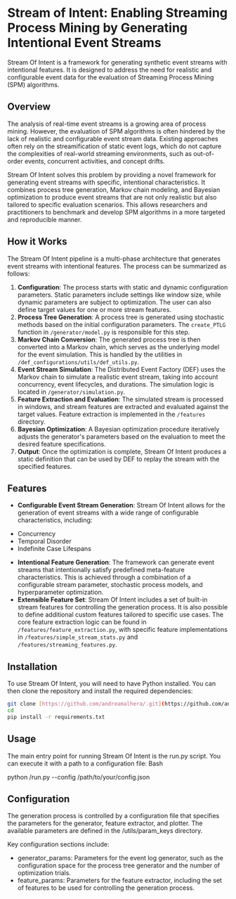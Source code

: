 #  Stream of Intent: Enabling Streaming Process Mining by Generating Intentional Event Streams 

Stream Of Intent is a framework for generating synthetic event streams with intentional features. It is designed to address the need for realistic and configurable event data for the evaluation of Streaming Process Mining (SPM) algorithms.

## Overview

The analysis of real-time event streams is a growing area of process mining. However, the evaluation of SPM algorithms is often hindered by the lack of realistic and configurable event stream data. Existing approaches often rely on the streamification of static event logs, which do not capture the complexities of real-world streaming environments, such as out-of-order events, concurrent activities, and concept drifts.

Stream Of Intent solves this problem by providing a novel framework for generating event streams with specific, intentional characteristics. It combines process tree generation, Markov chain modeling, and Bayesian optimization to produce event streams that are not only realistic but also tailored to specific evaluation scenarios. This allows researchers and practitioners to benchmark and develop SPM algorithms in a more targeted and reproducible manner.

## How it Works

The Stream Of Intent pipeline is a multi-phase architecture that generates event streams with intentional features. The process can be summarized as follows:

1.  **Configuration**: The process starts with static and dynamic configuration parameters. Static parameters include settings like window size, while dynamic parameters are subject to optimization. The user can also define target values for one or more stream features.
2.  **Process Tree Generation**: A process tree is generated using stochastic methods based on the initial configuration parameters. The `create_PTLG` function in `/generator/model.py` is responsible for this step.
3.  **Markov Chain Conversion**: The generated process tree is then converted into a Markov chain, which serves as the underlying model for the event simulation. This is handled by the utilities in `/def_configurations/utils/def_utils.py`.
4.  **Event Stream Simulation**: The Distributed Event Factory (DEF) uses the Markov chain to simulate a realistic event stream, taking into account concurrency, event lifecycles, and durations. The simulation logic is located in `/generator/simulation.py`.
5.  **Feature Extraction and Evaluation**: The simulated stream is processed in windows, and stream features are extracted and evaluated against the target values. Feature extraction is implemented in the `/features` directory.
6.  **Bayesian Optimization**: A Bayesian optimization procedure iteratively adjusts the generator's parameters based on the evaluation to meet the desired feature specifications.
7.  **Output**: Once the optimization is complete, Stream Of Intent produces a static definition that can be used by DEF to replay the stream with the specified features.

## Features

* **Configurable Event Stream Generation**: Stream Of Intent allows for the generation of event streams with a wide range of configurable characteristics, including:
- Concurrency 
- Temporal Disorder 
- Indefinite Case Lifespans
* **Intentional Feature Generation**: The framework can generate event streams that intentionally satisfy predefined meta-feature characteristics. This is achieved through a combination of a configurable stream parameter, stochastic process models, and hyperparameter optimization.
* **Extensible Feature Set**: Stream Of Intent includes a set of built-in stream features for controlling the generation process. It is also possible to define additional custom features tailored to specific use cases. The core feature extraction logic can be found in `/features/feature_extraction.py`, with specific feature implementations in `/features/simple_stream_stats.py` and `/features/streaming_features.py`.

## Installation

To use Stream Of Intent, you will need to have Python installed. You can then clone the repository and install the required dependencies:

```bash
git clone [https://github.com/andreamalhera/.git](https://github.com/andreamalhera/.git)
cd 
pip install -r requirements.txt
```

## Usage

The main entry point for running Stream Of Intent is the run.py script. You can execute it with a path to a configuration file:
Bash

python /run.py --config /path/to/your/config.json

## Configuration

The generation process is controlled by a configuration file that specifies the parameters for the generator, feature extractor, and plotter. The available parameters are defined in the /utils/param_keys directory.

Key configuration sections include:

- generator_params: Parameters for the event log generator, such as the configuration space for the process tree generator and the number of optimization trials. 
- feature_params: Parameters for the feature extractor, including the set of features to be used for controlling the generation process.